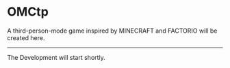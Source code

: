 # OMCtp
A third-person-mode game inspired by MINECRAFT and FACTORIO will be created here.

---

The Development will start shortly.
